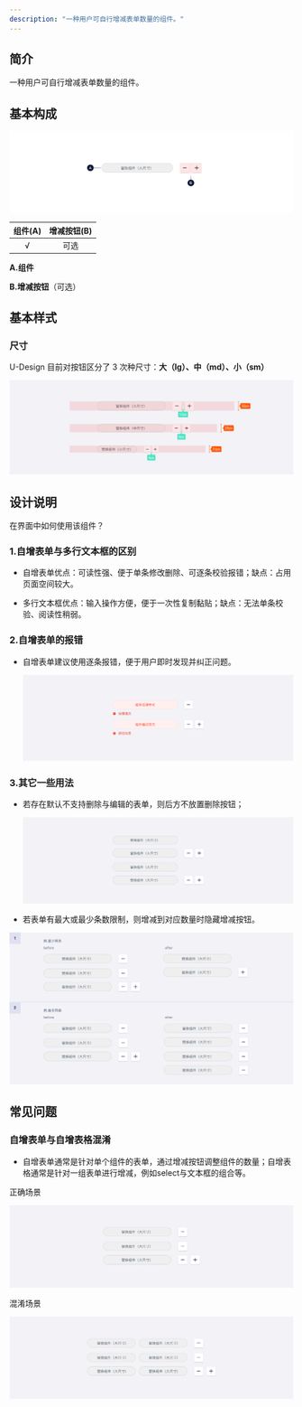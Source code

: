 ```yaml
---
description: "一种用户可自行增减表单数量的组件。"
---
```


## 简介

一种用户可自行增减表单数量的组件。



## 基本构成

![](../../../images/EditableList/forms_01.png)

| 组件(A) | 增减按钮(B) |
| :-----: | :---------: |
|    √    |    可选     |

**A.组件**

**B.增减按钮**（可选）



## 基本样式

### 尺寸

U-Design 目前对按钮区分了 3 次种尺寸：**大（lg）、中（md）、小（sm）**

![](../../../images/EditableList/styles_01.png)


## 设计说明


在界面中如何使用该组件？



### 1.自增表单与多行文本框的区别

- 自增表单优点：可读性强、便于单条修改删除、可逐条校验报错；缺点：占用页面空间较大。

- 多行文本框优点：输入操作方便，便于一次性复制黏贴；缺点：无法单条校验、阅读性稍弱。

  

### 2.自增表单的报错   

- 自增表单建议使用逐条报错，便于用户即时发现并纠正问题。

  ![](../../../images/EditableList/descriptions_01.png)

### 3.其它一些用法   

- 若存在默认不支持删除与编辑的表单，则后方不放置删除按钮；

  ![](../../../images/EditableList/descriptions_02.png)

- 若表单有最大或最少条数限制，则增减到对应数量时隐藏增减按钮。

![](../../../images/EditableList/descriptions_03.png)



## 常见问题

### 自增表单与自增表格混淆

-  自增表单通常是针对单个组件的表单，通过增减按钮调整组件的数量；自增表格通常是针对一组表单进行增减，例如select与文本框的组合等。

<div class="u-md-flex-without-bg">
   <div class="u-md-mr24">
      <p><i class="u-md-suggested"></i>正确场景</p>
      <img src="../../../images/EditableList/descriptions_04.png"/>
   </div>
   <div>
      <p><i class="u-md-not-suggested"></i>混淆场景</p>
      <img src="../../../images/EditableList/descriptions_05.png"  />
   </div>
</div>



